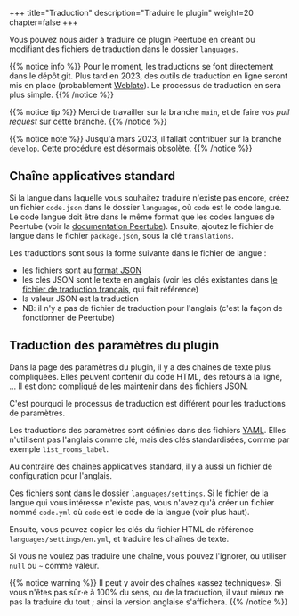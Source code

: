 +++
title="Traduction"
description="Traduire le plugin"
weight=20
chapter=false
+++

Vous pouvez nous aider à traduire ce plugin Peertube en créant ou modifiant des fichiers de traduction dans le dossier `languages`.

{{% notice info %}}
Pour le moment, les traductions se font directement dans le dépôt git.
Plus tard en 2023, des outils de traduction en ligne seront mis en place
(probablement [Weblate](https://weblate.org)).
Le processus de traduction en sera plus simple.
{{% /notice %}}

{{% notice tip %}}
Merci de travailler sur la branche `main`, et de faire vos _pull request_ sur cette branche.
{{% /notice %}}

{{% notice note %}}
Jusqu'à mars 2023, il fallait contribuer sur la branche `develop`. Cette procédure est désormais obsolète.
{{% /notice %}}

## Chaîne applicatives standard

Si la langue dans laquelle vous souhaitez traduire n'existe pas encore, créez un fichier `code.json` dans le dossier `languages`, où `code` est le code langue.
Le code langue doit être dans le même format que les codes langues de Peertube (voir la [documentation Peertube](https://github.com/Chocobozzz/PeerTube/blob/develop/support/doc/translation.md)).
Ensuite, ajoutez le fichier de langue dans le fichier `package.json`, sous la clé `translations`.

Les traductions sont sous la forme suivante dans le fichier de langue :

- les fichiers sont au [format JSON](https://www.json.org)
- les clés JSON sont le texte en anglais (voir les clés existantes dans [le fichier de traduction français](languages/fr.json), qui fait référence)
- la valeur JSON est la traduction
- NB: il n'y a pas de fichier de traduction pour l'anglais (c'est la façon de fonctionner de Peertube)

## Traduction des paramètres du plugin

Dans la page des paramètres du plugin, il y a des chaînes de texte plus compliquées.
Elles peuvent contenir du code HTML, des retours à la ligne, ...
Il est donc compliqué de les maintenir dans des fichiers JSON.

C'est pourquoi le processus de traduction est différent pour les traductions de paramètres.

Les traductions des paramètres sont définies dans des fichiers [YAML](https://fr.wikipedia.org/wiki/YAML).
Elles n'utilisent pas l'anglais comme clé, mais des clés standardisées,
comme par exemple `list_rooms_label`.

Au contraire des chaînes applicatives standard, il y a aussi un fichier de
configuration pour l'anglais.

Ces fichiers sont dans le dossier `languages/settings`.
Si le fichier de la langue qui vous intéresse n'existe pas, vous
n'avez qu'à créer un fichier nommé `code.yml` où `code` est le code
de la langue (voir plus haut).

Ensuite, vous pouvez copier les clés du fichier HTML de référence
`languages/settings/en.yml`, et traduire les chaînes de texte.

Si vous ne voulez pas traduire une chaîne, vous pouvez l'ignorer,
ou utiliser `null` ou `~` comme valeur.

{{% notice warning %}}
Il peut y avoir des chaînes «assez techniques».
Si vous n'êtes pas sûr⋅e à 100% du sens, ou de la traduction,
il vaut mieux ne pas la traduire du tout ;
ainsi la version anglaise s'affichera.
{{% /notice %}}
